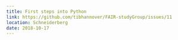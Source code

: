 ```yaml
---
title: First steps into Python
link: https://github.com/tibhannover/FAIR-studyGroup/issues/11
location: Schneiderberg
date: 2018-10-17
---
```

